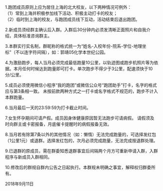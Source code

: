 1.跑团成员原则上应为居住上海的北大校友，以下两种情况可例外：  
（1）常到上海并积极参加线下活动、积极主动打卡的校友；  
（2）临时到上海的校友，与跑团成员线下互动，活动结束后退出跑团。

2.新成员须经群主确认后入群。入群后30分钟内必须发清晰正面照片和自我介绍，具体标准咨询群主。

3.本群实行实名制，群昵称的格式统一为“姓名-入校年份-院系-学位-地理坐标”（不以连字符间隔），如：郭靖05化学本世纪公园。

4.为激励跑步，每人当月必须完成最低跑量10公里，以轨迹图或跑步机照片等为依据。本月任何时候达到跑量即可打卡。单次跑步不得少于3公里，配速须快于10分/公里。

5.成员必须使用微信小程序“我的跑团”或微信公众号“跑团助手”打卡，名字的格式应与第3条相一致。
未按前款两种方式之一打卡或名字格式不规范的，跑步不计入本群跑量。

6.当月最后一天的23:59:59为打卡截止时间。

7.女生怀孕期间可请产假。成员因身体健康原因暂无法跑步可请病假。
请假须及时向群主或卡密报备，月底催卡提醒时的病假报备无效。

8.当月若有除第7条以外的其他情况（如：懒惰）无法完成跑量的，可选择发红包（1公里1元）或退群。选择发红包的，次月必须完成跑量，无法完成按退群处理。

9.已退群的原成员，需在群委知悉退群事宜后间隔两个月方可重新申请入群，入群程序与新成员入群相同。

10.修改后的群规自群内公告之日起执行。本群规未明确之事宜，解释权归群委所有。

2018年9月11日
